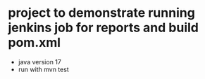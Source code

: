 # project to demonstrate running jenkins job for reports and build pom.xml
- java version 17
- run with mvn test